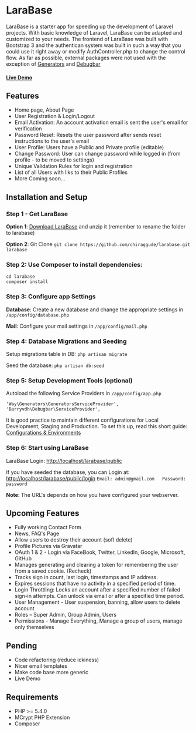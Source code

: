 LaraBase
========

LaraBase is a starter app for speeding up the development of Laravel projects. With basic knowledge of Laravel, LaraBase can be adapted and customized to your needs. The frontend of LaraBase was built with Bootstrap 3 and the authentican system was built in such a way that you could use it right away or modify AuthController.php to change the control flow. As far as possible, external packages were not used with the exception of [Generators](https://github.com/JeffreyWay/Laravel-4-Generators) and [Debugbar](https://github.com/barryvdh/laravel-debugbar)

#### [Live Demo](http://larabase.turizon.co.in/)

## Features
* Home page, About Page
* User Registration & Login/Logout 
* Email Activation: An account activation email is sent the user's email for verification
* Password Reset: Resets the user password after sends reset instructions to the user's email
* User Profile: Users have a Public and Private profile (editable)
* Change Password: User can change password while logged in (from profile - to be moved to settings)
* Unique Validation Rules for login and registration
* List of all Users with liks to their Public Profiles
* More Coming soon...

## Installation and Setup

### Step 1 - Get LaraBase
**Option 1**: [Download LaraBase](https://github.com/chiraggude/larabase/archive/master.zip) and unzip it (remember to rename the folder to larabase)

**Option 2**: Git Clone `git clone https://github.com/chiraggude/larabase.git larabase`

### Step 2: Use Composer to install dependencies: 
```
cd larabase
composer install
```
### Step 3: Configure app Settings
**Database**: Create a new database and change the appropriate settings in `/app/config/database.php`

**Mail**: Configure your mail settings in `/app/config/mail.php`

### Step 4: Database Migrations and Seeding
Setup migrations table in DB: `php artisan migrate`

Seed the database: `php artisan db:seed`

### Step 5: Setup Development Tools (optional)
Autoload the following Service Providers in `/app/config/app.php`
```
'Way\Generators\GeneratorsServiceProvider',
'Barryvdh\Debugbar\ServiceProvider',
```
It is good practice to maintain different configurations for Local Development, Staging and Production. To set this up, read this short guide: [Configurations & Environments](https://github.com/chiraggude/larabase/wiki/Development-Environments-and-Configuration-in-Laravel)

### Step 6: Start using LaraBase
LaraBase Login: [http://localhost/larabase/public](http://localhost/larabase/public)

If you have seeded the database, you can Login at: [http://localhost/larabase/public/login](http://localhost/larabase/public/login)
`Email: admin@gmail.com   Password: password`

**Note**: The URL's depends on how you have configured your webserver.

## Upcoming Features
* Fully working Contact Form 
* News, FAQ's Page
* Allow users to destroy their account (soft delete)
* Profile Pictures via Gravatar
* OAuth 1 & 2 - Login via FaceBook, Twitter, LinkedIn, Google, Microsoft, GitHub
* Manages generating and clearing a token for remembering the user from a saved cookie. (Recheck)
* Tracks sign in count, last login,  timestamps and IP address.
* Expires sessions that have no activity in a specified period of time.
* Login Throttling: Locks an account after a specified number of failed sign-in attempts. Can unlock via email or after a specified time period.
* User Management - User suspension, banning, allow users to delete account
* Roles – Super Admin, Group Admin, Users
* Permissions - Manage Everything, Manage a group of users, manage only themselves

## Pending
* Code refactoring (reduce ickiness)
* Nicer email templates
* Make code base more generic 
* Live Demo 

## Requirements
* PHP >= 5.4.0
* MCrypt PHP Extension
* Composer
